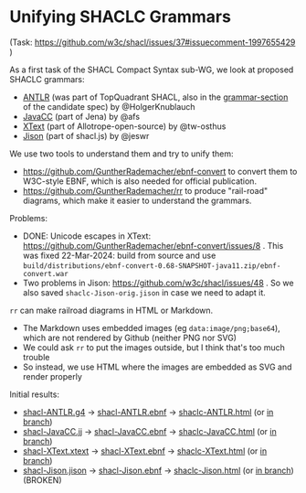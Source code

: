 # Unifying SHACLC Grammars
(Task: https://github.com/w3c/shacl/issues/37#issuecomment-1997655429 )

As a first task of the SHACL Compact Syntax sub-WG, we look at proposed SHACLC grammars:

- [ANTLR](shaclc-ANTLR.g4) (was part of TopQuadrant SHACL, also in the [grammar-section](https://w3c.github.io/shacl/shacl-compact-syntax/#grammar-section) of the candidate spec) by @HolgerKnublauch
- [JavaCC](https://github.com/apache/jena/blob/main/jena-shacl/shaclc/shaclc.jj) (part of Jena) by @afs
- [XText](https://gitlab.com/allotrope-open-source/shape-editor/-/blob/master/src/com.osthus.shapes.shaclc.parent/com.osthus.shapes.shaclc/src/com/osthus/shapes/shaclc/SHACLC.xtext) (part of Allotrope-open-source) by @tw-osthus
- [Jison](https://github.com/jeswr/shaclcjs/blob/main/lib/shaclc.jison) (part of shacl.js) by @jeswr 

We use two tools to understand them and try to unify them:
- https://github.com/GuntherRademacher/ebnf-convert to convert them to W3C-style EBNF, which is also needed for official publication.
- https://github.com/GuntherRademacher/rr to produce "rail-road" diagrams, which make it easier to understand the grammars.

Problems:
- DONE: Unicode escapes in XText: https://github.com/GuntherRademacher/ebnf-convert/issues/8 .
  This was fixed 22-Mar-2024: build from source and use `build/distributions/ebnf-convert-0.68-SNAPSHOT-java11.zip/ebnf-convert.war`
- Two problems in Jison: https://github.com/w3c/shacl/issues/48 .
  So we also saved `shaclc-Jison-orig.jison` in case we need to adapt it.

`rr` can make railroad diagrams in HTML or Markdown.
- The Markdown uses embedded images (eg `data:image/png;base64`), which are not rendered by Github (neither PNG nor SVG)
- We could ask `rr` to put the images outside, but I think that's too much trouble
- So instead, we use HTML where the images are embedded as SVG and render properly

Initial results:
- [shacl-ANTLR.g4](shacl-ANTLR.g4) -> [shacl-ANTLR.ebnf](shacl-ANTLR.ebnf) -> [shaclc-ANTLR.html](https://rawgit2.com/shacl/master/shacl-compact-syntax/grammar/shaclc-ANTLR.html) (or [in branch](https://rawgit2.com/VladimirAlexiev/shacl/shaclc-grammars/shacl-compact-syntax/grammar/shaclc-ANTLR.html))
- [shacl-JavaCC.jj](shacl-JavaCC.jj) -> [shacl-JavaCC.ebnf](shacl-JavaCC.ebnf) -> [shaclc-JavaCC.html](https://rawgit2.com/shacl/master/shacl-compact-syntax/grammar/shaclc-JavaCC.html) (or [in branch](https://rawgit2.com/VladimirAlexiev/shacl/shaclc-grammars/shacl-compact-syntax/grammar/shaclc-JavaCC.html))
- [shacl-XText.xtext](shacl-XText.xtext) -> [shacl-XText.ebnf](shacl-XText.ebnf) -> [shaclc-XText.html](https://rawgit2.com/shacl/master/shacl-compact-syntax/grammar/shaclc-XText.html) (or [in branch](https://rawgit2.com/VladimirAlexiev/shacl/shaclc-grammars/shacl-compact-syntax/grammar/shaclc-XText.html))
- [shacl-Jison.jison](shacl-Jison.jison) -> [shacl-Jison.ebnf](shacl-Jison.ebnf) -> [shaclc-Jison.html](https://rawgit2.com/shacl/master/shacl-compact-syntax/grammar/shaclc-Jison.html) (or [in branch](https://rawgit2.com/VladimirAlexiev/shacl/shaclc-grammars/shacl-compact-syntax/grammar/shaclc-Jison.html)) (BROKEN)
